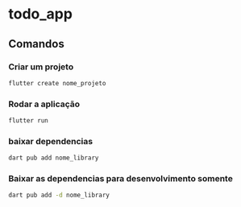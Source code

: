 # todo_app

## Comandos
### Criar um projeto
```bash
flutter create nome_projeto
```

### Rodar a aplicação
```bash
flutter run
```

### baixar dependencias
```bash
dart pub add nome_library
```

### Baixar as dependencias para desenvolvimento somente
```bash
dart pub add -d nome_library
```

